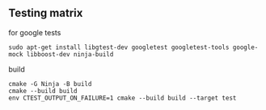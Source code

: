 ## Testing matrix


for google tests

```
sudo apt-get install libgtest-dev googletest googletest-tools google-mock libboost-dev ninja-build
```

build

```
cmake -G Ninja -B build
cmake --build build
env CTEST_OUTPUT_ON_FAILURE=1 cmake --build build --target test
```
